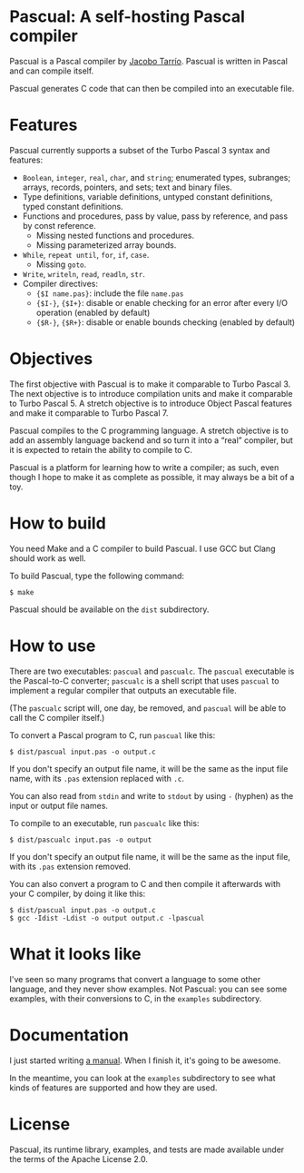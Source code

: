 # Pascual: A self-hosting Pascal compiler

Pascual is a Pascal compiler by [Jacobo Tarrío](https://jacobo.tarrio.org). Pascual is written in Pascal and can compile itself.

Pascual generates C code that can then be compiled into an executable file.

# Features

Pascual currently supports a subset of the Turbo Pascal 3 syntax and features:

* `Boolean`, `integer`, `real`, `char`, and `string`; enumerated types, subranges; arrays, records, pointers, and sets; text and binary files.
* Type definitions, variable definitions, untyped constant definitions, typed constant definitions.
* Functions and procedures, pass by value, pass by reference, and pass by const reference.
    * Missing nested functions and procedures.
    * Missing parameterized array bounds.
* `While`, `repeat until`, `for`, `if`, `case`.
    * Missing `goto`.
* `Write`, `writeln`, `read`, `readln`, `str`.
* Compiler directives:
    * `{$I name.pas}`: include the file `name.pas`
    * `{$I-}`, `{$I+}`: disable or enable checking for an error after every I/O operation (enabled by default)
    * `{$R-}`, `{$R+}`: disable or enable bounds checking (enabled by default)

# Objectives

The first objective with Pascual is to make it comparable to Turbo Pascal 3. The next objective is to introduce compilation units and make it comparable to Turbo Pascal 5. A stretch objective is to introduce Object Pascal features and make it comparable to Turbo Pascal 7.

Pascual compiles to the C programming language. A stretch objective is to add an assembly language backend and so turn it into a “real” compiler, but it is expected to retain the ability to compile to C.

Pascual is a platform for learning how to write a compiler; as such, even though I hope to make it as complete as possible, it may always be a bit of a toy.

# How to build

You need Make and a C compiler to build Pascual. I use GCC but Clang should work as well.

To build Pascual, type the following command:

```shell
$ make
```

Pascual should be available on the `dist` subdirectory.

# How to use

There are two executables: `pascual` and `pascualc`. The `pascual` executable is the Pascal-to-C converter; `pascualc` is a shell script that uses `pascual` to implement a regular compiler that outputs an executable file.

(The `pascualc` script will, one day, be removed, and `pascual` will be able to call the C compiler itself.)

To convert a Pascal program to C, run `pascual` like this:

```shell
$ dist/pascual input.pas -o output.c
```

If you don't specify an output file name, it will be the same as the input file name, with its `.pas` extension replaced with `.c`.

You can also read from `stdin` and write to `stdout` by using `-` (hyphen) as the input or output file names.

To compile to an executable, run `pascualc` like this:

```shell
$ dist/pascualc input.pas -o output
```

If you don't specify an output file name, it will be the same as the input file, with its `.pas` extension removed.

You can also convert a program to C and then compile it afterwards with your C compiler, by doing it like this:

```shell
$ dist/pascual input.pas -o output.c
$ gcc -Idist -Ldist -o output output.c -lpascual
```

# What it looks like

I've seen so many programs that convert a language to some other language, and they never show examples. Not Pascual: you can see some examples, with their conversions to C, in the `examples` subdirectory.

# Documentation

I just started writing [a manual](manual/index.md). When I finish it, it's going to be awesome.

In the meantime, you can look at the `examples` subdirectory to see what kinds of features are supported and how they are used.

# License

Pascual, its runtime library, examples, and tests are made available under the terms of the Apache License 2.0.